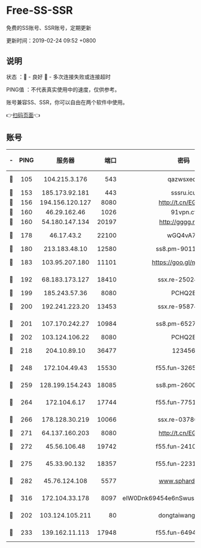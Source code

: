 # Free-SS-SSR

免费的SS账号、SSR账号，定期更新

更新时间：2019-02-24 09:52 +0800

## 说明

状态     ：🙂 - 良好 🙁 - 多次连接失败或连接超时

PING值   ：不代表真实使用中的速度，仅供参考。

账号兼容SS、SSR，你可以自由在两个软件中使用。

👉[扫码页面](https://liesauer.github.io/free-ss-ssr.github.io/)👈

## 账号

|-|PING|服务器|端口|密码|加密方式|区域|
|:----:|:----:|:-----:|-----:|:----:|:----:|:----:|
|🙂|105|104.215.3.176|543|qazwsxedc|aes-256-gcm|JP|
|🙂|153|185.173.92.181|443|sssru.icu|rc4-md5|RU|
|🙂|156|194.156.120.127|8080|http://t.cn/EGJIyrl|rc4-md5|RU|
|🙂|160|46.29.162.46|1026|91vpn.cf|rc4-md5|RU|
|🙂|160|54.180.147.134|20197|http://gggg.rocks|chacha20|KR|
|🙂|178|46.17.43.2|22100|wGQ4vA7D|aes-256-gcm|RU|
|🙂|180|213.183.48.10|12580|ss8.pm-90110063|rc4-md5|RU|
|🙂|183|103.95.207.180|11101|https://goo.gl/m1zu1p|chacha20-ietf|CN|
|🙂|192|68.183.173.127|18410|ssx.re-25024639|aes-256-cfb|US|
|🙂|199|185.243.57.36|8080|PCHQ2E|rc4-md5|US|
|🙂|200|192.241.223.20|13453|ssx.re-95874126|aes-256-cfb|US|
|🙂|201|107.170.242.27|10984|ss8.pm-65278892|aes-256-cfb|US|
|🙂|202|103.124.106.22|8080|PCHQ2E|rc4-md5|US|
|🙂|218|204.10.89.10|36477|123456|aes-256-cfb|US|
|🙂|248|172.104.49.43|15530|f55.fun-32654062|aes-256-cfb|SG|
|🙂|259|128.199.154.243|18085|ss8.pm-26006115|aes-256-cfb|SG|
|🙂|264|172.104.6.17|17744|f55.fun-77515486|aes-256-cfb|US|
|🙂|266|178.128.30.219|10066|ssx.re-03786233|aes-256-cfb|SG|
|🙂|271|64.137.160.203|8080|http://t.cn/EGJIyrl|rc4-md5|CA|
|🙂|272|45.56.106.48|19742|f55.fun-24105973|aes-256-cfb|US|
|🙂|275|45.33.90.132|18357|f55.fun-22315113|aes-256-cfb|US|
|🙂|282|45.76.124.108|5577|www.sphard.com|aes-256-cfb|AU|
|🙂|316|172.104.33.178|8097|eIW0Dnk69454e6nSwuspv9DmS201tQ0D|aes-256-cfb|SG|
|🙂|202|103.124.105.211|80|dongtaiwang.com|aes-256-cfb|US|
|🙂|233|139.162.11.113|17948|f55.fun-64941452|aes-256-cfb|SG|
